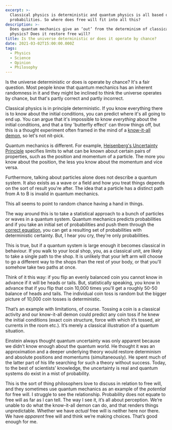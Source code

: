 ```yaml
---
excerpt: >-
  Classical physics is deterministic and quantum physics is all based on
  probabilities. So where does free will fit into all this?
description: >-
  Does quantum mechanics give an ‘out’ from the determinism of classical
  physics? Does it restore free will?
title: Is the universe deterministic or does it operate by chance?
date: 2021-03-02T15:00:00.000Z
tags:
  - Physics
  - Science
  - Opinion
  - Philosophy
---
```

Is the universe deterministic or does is operate by chance? It's a fair question. Most people know that quantum mechanics has an inherent randomness in it and they might be inclined to think the universe operates by chance, but that's partly correct and partly incorrect.

Classical physics is in principle deterministic. If you know everything there is to know about the initial conditions, you can predict where it's all going to end up. You can argue that it's impossible to know *everything* about the initial conditions, and that a tiny 'butterfly effect' can throw things off, but this is a thought experiment often framed in the mind of a [know-it-all demon](https://en.wikipedia.org/wiki/Laplace%27s_demon), so let's not nit-pick.

Quantum mechanics is different. For example, [Heisenberg's Uncertainty Principle](https://en.wikipedia.org/wiki/Uncertainty_principle) specifies limits to what can be known about certain pairs of properties, such as the position and momentum of a particle. The more you know about the position, the less you know about the momentum and vice versa.

Furthermore, talking about particles alone does not describe a quantum system. It also exists as a wave or a field and how you treat things depends on the sort of result you're after. The idea that a particle has a distinct path from A to B is invalid in quantum mechanics. 

This all seems to point to random chance having a hand in things.

The way around this is to take a statistical approach to a bunch of particles or waves in a quantum system. Quantum mechanics predicts probabilities and if you take an initial set of probabilities and push them through the [correct equation](https://en.wikipedia.org/wiki/Schrödinger_equation), you can get a resulting set of probabilities with deterministic certainty. But, I hear you cry, they're only probabilities.

This is true, but if a quantum system is large enough it becomes classical in behaviour. If you walk to your local shop, you, as a classical unit, are likely to take a single path to the shop. It is unlikely that your left arm will choose to go a different way to the shops than the rest of your body, or that you'll somehow take two paths at once.

Think of it this way: if you flip an evenly balanced coin you cannot know in advance if it will be heads or tails. But, statistically speaking, you know in advance that if you flip that coin 10,000 times you'll get a roughly 50-50 balance of heads and tails. The individual coin toss is random but the bigger picture of 10,000 coin tosses is deterministic.

That’s an example with limitations, of course. Tossing a coin is a classical activity and our know-it-all demon could predict any coin toss if he knew the initial conditions (exact coin structure, force with which it’s tossed, air currents in the room etc.). It’s merely a classical illustration of a quantum situation.

Einstein always thought quantum uncertainty was only apparent because we didn’t know enough about the quantum world. He thought it was an approximation and a deeper underlying theory would restore determinism and absolute positions and momentums (simultaneously). He spent much of the latter part of his life searching for such a theory without success. Today, to the best of scientists’ knowledge, the uncertainty is real and quantum systems do exist in a mist of probability.

This is the sort of thing philosophers love to discuss in relation to free will, and they sometimes use quantum mechanics as an example of the *potential* for free will. I struggle to see the relationship. Probability does not equate to free will as far as I can tell. The way I see it, it’s all about perception. We’re unable to do what the know-it-all demon can do, and that renders things unpredictable. Whether we have *actual* free will is neither here nor there. We have *apparent* free will and think we’re making choices. That’s good enough for me.

